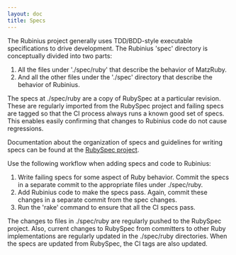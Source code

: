 ```yaml
---
layout: doc
title: Specs
---
```


The Rubinius project generally uses TDD/BDD-style executable specifications to
drive development. The Rubinius 'spec' directory is conceptually divided into
two parts:

  1. All the files under './spec/ruby' that describe the behavior of MatzRuby.
  2. And all the other files under the './spec' directory that describe the
     behavior of Rubinius.

The specs at ./spec/ruby are a copy of RubySpec at a particular revision.
These are regularly imported from the RubySpec project and failing specs are
tagged so that the CI process always runs a known good set of specs. This
enables easily confirming that changes to Rubinius code do not cause
regressions.

Documentation about the organization of specs and guidelines for writing specs
can be found at the [RubySpec project](http://rubyspec.org/).

Use the following workflow when adding specs and code to Rubinius:

  1. Write failing specs for some aspect of Ruby behavior. Commit the specs in
     a separate commit to the appropriate files under ./spec/ruby.
  2. Add Rubinius code to make the specs pass. Again, commit these changes in
     a separate commit from the spec changes.
  3. Run the 'rake' command to ensure that all the CI specs pass.

The changes to files in ./spec/ruby are regularly pushed to the RubySpec
project. Also, current changes to RubySpec from committers to other Ruby
implementations are regularly updated in the ./spec/ruby directories. When the
specs are updated from RubySpec, the CI tags are also updated.
